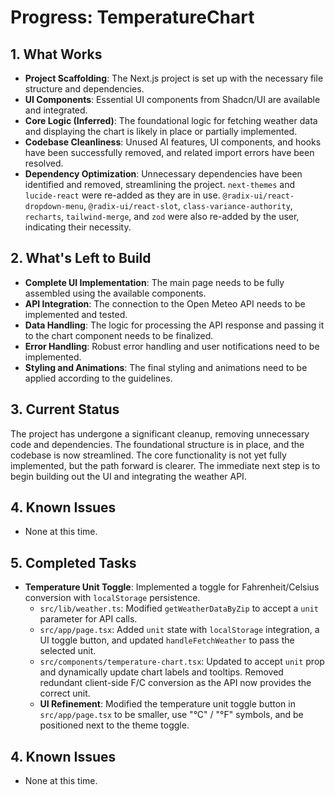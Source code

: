 # Progress: TemperatureChart

## 1. What Works

- **Project Scaffolding**: The Next.js project is set up with the necessary file structure and dependencies.
- **UI Components**: Essential UI components from Shadcn/UI are available and integrated.
- **Core Logic (Inferred)**: The foundational logic for fetching weather data and displaying the chart is likely in place or partially implemented.
- **Codebase Cleanliness**: Unused AI features, UI components, and hooks have been successfully removed, and related import errors have been resolved.
- **Dependency Optimization**: Unnecessary dependencies have been identified and removed, streamlining the project. `next-themes` and `lucide-react` were re-added as they are in use. `@radix-ui/react-dropdown-menu`, `@radix-ui/react-slot`, `class-variance-authority`, `recharts`, `tailwind-merge`, and `zod` were also re-added by the user, indicating their necessity.

## 2. What's Left to Build

- **Complete UI Implementation**: The main page needs to be fully assembled using the available components.
- **API Integration**: The connection to the Open Meteo API needs to be implemented and tested.
- **Data Handling**: The logic for processing the API response and passing it to the chart component needs to be finalized.
- **Error Handling**: Robust error handling and user notifications need to be implemented.
- **Styling and Animations**: The final styling and animations need to be applied according to the guidelines.

## 3. Current Status

The project has undergone a significant cleanup, removing unnecessary code and dependencies. The foundational structure is in place, and the codebase is now streamlined. The core functionality is not yet fully implemented, but the path forward is clearer. The immediate next step is to begin building out the UI and integrating the weather API.

## 4. Known Issues

- None at this time.

## 5. Completed Tasks

- **Temperature Unit Toggle**: Implemented a toggle for Fahrenheit/Celsius conversion with `localStorage` persistence.
    - `src/lib/weather.ts`: Modified `getWeatherDataByZip` to accept a `unit` parameter for API calls.
    - `src/app/page.tsx`: Added `unit` state with `localStorage` integration, a UI toggle button, and updated `handleFetchWeather` to pass the selected unit.
    - `src/components/temperature-chart.tsx`: Updated to accept `unit` prop and dynamically update chart labels and tooltips. Removed redundant client-side F/C conversion as the API now provides the correct unit.
    - **UI Refinement**: Modified the temperature unit toggle button in `src/app/page.tsx` to be smaller, use "°C" / "°F" symbols, and be positioned next to the theme toggle.

## 4. Known Issues

- None at this time.
